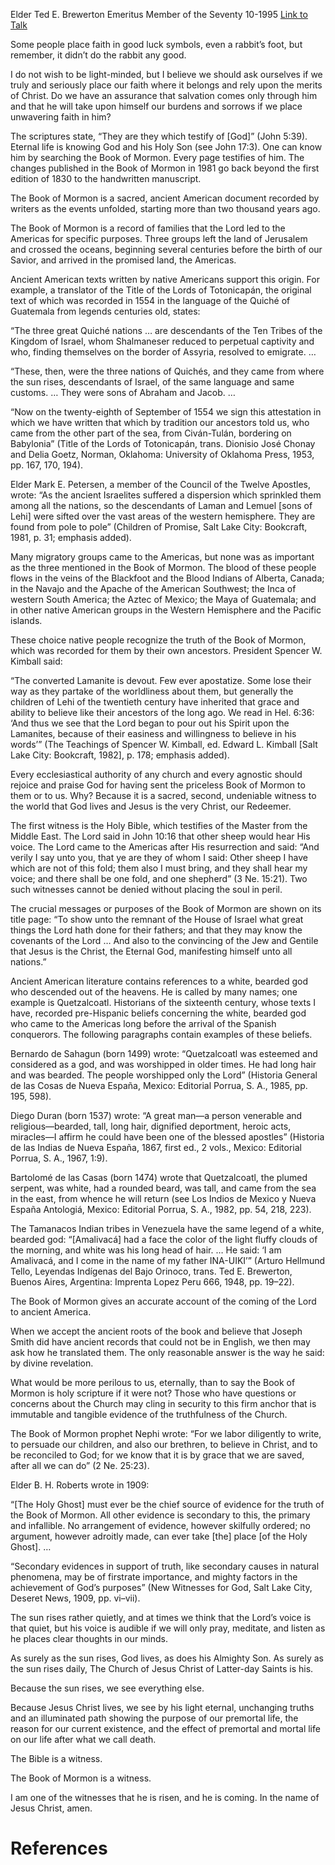 Elder Ted E. Brewerton
Emeritus Member of the Seventy
10-1995
[Link to Talk](https://www.churchofjesuschrist.org/study/general-conference/1995/10/the-book-of-mormon-a-sacred-ancient-record?lang=eng)

Some people place faith in good luck symbols, even a rabbit’s foot, but remember, it didn’t do the rabbit any good.

I do not wish to be light-minded, but I believe we should ask ourselves if we truly and seriously place our faith where it belongs and rely upon the merits of Christ. Do we have an assurance that salvation comes only through him and that he will take upon himself our burdens and sorrows if we place unwavering faith in him?

The scriptures state, “They are they which testify of [God]” (John 5:39). Eternal life is knowing God and his Holy Son (see John 17:3). One can know him by searching the Book of Mormon. Every page testifies of him. The changes published in the Book of Mormon in 1981 go back beyond the first edition of 1830 to the handwritten manuscript.

The Book of Mormon is a sacred, ancient American document recorded by writers as the events unfolded, starting more than two thousand years ago.

The Book of Mormon is a record of families that the Lord led to the Americas for specific purposes. Three groups left the land of Jerusalem and crossed the oceans, beginning several centuries before the birth of our Savior, and arrived in the promised land, the Americas.

Ancient American texts written by native Americans support this origin. For example, a translator of the Title of the Lords of Totonicapán, the original text of which was recorded in 1554 in the language of the Quiché of Guatemala from legends centuries old, states:

“The three great Quiché nations … are descendants of the Ten Tribes of the Kingdom of Israel, whom Shalmaneser reduced to perpetual captivity and who, finding themselves on the border of Assyria, resolved to emigrate. …

“These, then, were the three nations of Quichés, and they came from where the sun rises, descendants of Israel, of the same language and same customs. … They were sons of Abraham and Jacob. …

“Now on the twenty-eighth of September of 1554 we sign this attestation in which we have written that which by tradition our ancestors told us, who came from the other part of the sea, from Civán-Tulán, bordering on Babylonia” (Title of the Lords of Totonicapán, trans. Dionisio José Chonay and Delia Goetz, Norman, Oklahoma: University of Oklahoma Press, 1953, pp. 167, 170, 194).

Elder Mark E. Petersen, a member of the Council of the Twelve Apostles, wrote: “As the ancient Israelites suffered a dispersion which sprinkled them among all the nations, so the descendants of Laman and Lemuel [sons of Lehi] were sifted over the vast areas of the western hemisphere. They are found from pole to pole” (Children of Promise, Salt Lake City: Bookcraft, 1981, p. 31; emphasis added).

Many migratory groups came to the Americas, but none was as important as the three mentioned in the Book of Mormon. The blood of these people flows in the veins of the Blackfoot and the Blood Indians of Alberta, Canada; in the Navajo and the Apache of the American Southwest; the Inca of western South America; the Aztec of Mexico; the Maya of Guatemala; and in other native American groups in the Western Hemisphere and the Pacific islands.

These choice native people recognize the truth of the Book of Mormon, which was recorded for them by their own ancestors. President Spencer W. Kimball said:

“The converted Lamanite is devout. Few ever apostatize. Some lose their way as they partake of the worldliness about them, but generally the children of Lehi of the twentieth century have inherited that grace and ability to believe like their ancestors of the long ago. We read in Hel. 6:36: ‘And thus we see that the Lord began to pour out his Spirit upon the Lamanites, because of their easiness and willingness to believe in his words’” (The Teachings of Spencer W. Kimball, ed. Edward L. Kimball [Salt Lake City: Bookcraft, 1982], p. 178; emphasis added).

Every ecclesiastical authority of any church and every agnostic should rejoice and praise God for having sent the priceless Book of Mormon to them or to us. Why? Because it is a sacred, second, undeniable witness to the world that God lives and Jesus is the very Christ, our Redeemer.

The first witness is the Holy Bible, which testifies of the Master from the Middle East. The Lord said in John 10:16 that other sheep would hear His voice. The Lord came to the Americas after His resurrection and said: “And verily I say unto you, that ye are they of whom I said: Other sheep I have which are not of this fold; them also I must bring, and they shall hear my voice; and there shall be one fold, and one shepherd” (3 Ne. 15:21). Two such witnesses cannot be denied without placing the soul in peril.

The crucial messages or purposes of the Book of Mormon are shown on its title page: “To show unto the remnant of the House of Israel what great things the Lord hath done for their fathers; and that they may know the covenants of the Lord … And also to the convincing of the Jew and Gentile that Jesus is the Christ, the Eternal God, manifesting himself unto all nations.”

Ancient American literature contains references to a white, bearded god who descended out of the heavens. He is called by many names; one example is Quetzalcoatl. Historians of the sixteenth century, whose texts I have, recorded pre-Hispanic beliefs concerning the white, bearded god who came to the Americas long before the arrival of the Spanish conquerors. The following paragraphs contain examples of these beliefs.

Bernardo de Sahagun (born 1499) wrote: “Quetzalcoatl was esteemed and considered as a god, and was worshipped in older times. He had long hair and was bearded. The people worshipped only the Lord” (Historia General de las Cosas de Nueva España, Mexico: Editorial Porrua, S. A., 1985, pp. 195, 598).

Diego Duran (born 1537) wrote: “A great man—a person venerable and religious—bearded, tall, long hair, dignified deportment, heroic acts, miracles—I affirm he could have been one of the blessed apostles” (Historia de las Indias de Nueva España, 1867, first ed., 2 vols., Mexico: Editorial Porrua, S. A., 1967, 1:9).

Bartolomé de las Casas (born 1474) wrote that Quetzalcoatl, the plumed serpent, was white, had a rounded beard, was tall, and came from the sea in the east, from whence he will return (see Los Indios de Mexico y Nueva España Antologiá, Mexico: Editorial Porrua, S. A., 1982, pp. 54, 218, 223).

The Tamanacos Indian tribes in Venezuela have the same legend of a white, bearded god: “[Amalivacá] had a face the color of the light fluffy clouds of the morning, and white was his long head of hair. … He said: ‘I am Amalivacá, and I come in the name of my father INA-UIKI’” (Arturo Hellmund Tello, Leyendas Indígenas del Bajo Orinoco, trans. Ted E. Brewerton, Buenos Aires, Argentina: Imprenta Lopez Peru 666, 1948, pp. 19–22).

The Book of Mormon gives an accurate account of the coming of the Lord to ancient America.

When we accept the ancient roots of the book and believe that Joseph Smith did have ancient records that could not be in English, we then may ask how he translated them. The only reasonable answer is the way he said: by divine revelation.

What would be more perilous to us, eternally, than to say the Book of Mormon is holy scripture if it were not? Those who have questions or concerns about the Church may cling in security to this firm anchor that is immutable and tangible evidence of the truthfulness of the Church.

The Book of Mormon prophet Nephi wrote: “For we labor diligently to write, to persuade our children, and also our brethren, to believe in Christ, and to be reconciled to God; for we know that it is by grace that we are saved, after all we can do” (2 Ne. 25:23).

Elder B. H. Roberts wrote in 1909:

“[The Holy Ghost] must ever be the chief source of evidence for the truth of the Book of Mormon. All other evidence is secondary to this, the primary and infallible. No arrangement of evidence, however skilfully ordered; no argument, however adroitly made, can ever take [the] place [of the Holy Ghost]. …

“Secondary evidences in support of truth, like secondary causes in natural phenomena, may be of firstrate importance, and mighty factors in the achievement of God’s purposes” (New Witnesses for God, Salt Lake City, Deseret News, 1909, pp. vi–vii).

The sun rises rather quietly, and at times we think that the Lord’s voice is that quiet, but his voice is audible if we will only pray, meditate, and listen as he places clear thoughts in our minds.

As surely as the sun rises, God lives, as does his Almighty Son. As surely as the sun rises daily, The Church of Jesus Christ of Latter-day Saints is his.

Because the sun rises, we see everything else.

Because Jesus Christ lives, we see by his light eternal, unchanging truths and an illuminated path showing the purpose of our premortal life, the reason for our current existence, and the effect of premortal and mortal life on our life after what we call death.

The Bible is a witness.

The Book of Mormon is a witness.

I am one of the witnesses that he is risen, and he is coming. In the name of Jesus Christ, amen.

# References
